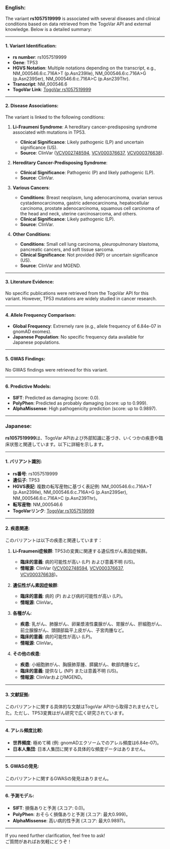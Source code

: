 ### English:
The variant **rs1057519999** is associated with several diseases and clinical conditions based on data retrieved from the TogoVar API and external knowledge. Below is a detailed summary:

---

#### 1. **Variant Identification**:
- **rs number**: rs1057519999  
- **Gene**: TP53  
- **HGVS Notation**: Multiple notations depending on the transcript, e.g., NM_000546.6:c.716A>T (p.Asn239Ile), NM_000546.6:c.716A>G (p.Asn239Ser), NM_000546.6:c.716A>C (p.Asn239Thr).  
- **Transcript**: NM_000546.6  
- **TogoVar Link**: [TogoVar rs1057519999](https://togovar.org/variant/rs1057519999)

---

#### 2. **Disease Associations**:
The variant is linked to the following conditions:
1. **Li-Fraumeni Syndrome**: A hereditary cancer-predisposing syndrome associated with mutations in TP53.  
   - **Clinical Significance**: Likely pathogenic (LP) and uncertain significance (US).  
   - **Source**: ClinVar ([VCV002748594](https://www.ncbi.nlm.nih.gov/clinvar/variation/2748594), [VCV000376637](https://www.ncbi.nlm.nih.gov/clinvar/variation/376637), [VCV000376638](https://www.ncbi.nlm.nih.gov/clinvar/variation/376638)).

2. **Hereditary Cancer-Predisposing Syndrome**:  
   - **Clinical Significance**: Pathogenic (P) and likely pathogenic (LP).  
   - **Source**: ClinVar.

3. **Various Cancers**:  
   - **Conditions**: Breast neoplasm, lung adenocarcinoma, ovarian serous cystadenocarcinoma, gastric adenocarcinoma, hepatocellular carcinoma, prostate adenocarcinoma, squamous cell carcinoma of the head and neck, uterine carcinosarcoma, and others.  
   - **Clinical Significance**: Likely pathogenic (LP).  
   - **Source**: ClinVar.

4. **Other Conditions**:  
   - **Conditions**: Small cell lung carcinoma, pleuropulmonary blastoma, pancreatic cancers, and soft tissue sarcoma.  
   - **Clinical Significance**: Not provided (NP) or uncertain significance (US).  
   - **Source**: ClinVar and MGEND.

---

#### 3. **Literature Evidence**:
No specific publications were retrieved from the TogoVar API for this variant. However, TP53 mutations are widely studied in cancer research.

---

#### 4. **Allele Frequency Comparison**:
- **Global Frequency**: Extremely rare (e.g., allele frequency of 6.84e-07 in gnomAD exomes).  
- **Japanese Population**: No specific frequency data available for Japanese populations.

---

#### 5. **GWAS Findings**:
No GWAS findings were retrieved for this variant.

---

#### 6. **Predictive Models**:
- **SIFT**: Predicted as damaging (score: 0.0).  
- **PolyPhen**: Predicted as probably damaging (score: up to 0.999).  
- **AlphaMissense**: High pathogenicity prediction (score: up to 0.9897).

---

### Japanese:
**rs1057519999**は、TogoVar APIおよび外部知識に基づき、いくつかの疾患や臨床状態と関連しています。以下に詳細を示します。

---

#### 1. **バリアント識別**:
- **rs番号**: rs1057519999  
- **遺伝子**: TP53  
- **HGVS表記**: 複数の転写産物に基づく表記例: NM_000546.6:c.716A>T (p.Asn239Ile), NM_000546.6:c.716A>G (p.Asn239Ser), NM_000546.6:c.716A>C (p.Asn239Thr)。  
- **転写産物**: NM_000546.6  
- **TogoVarリンク**: [TogoVar rs1057519999](https://togovar.org/variant/rs1057519999)

---

#### 2. **疾患関連**:
このバリアントは以下の疾患と関連しています：
1. **Li-Fraumeni症候群**: TP53の変異に関連する遺伝性がん素因症候群。  
   - **臨床的意義**: 病的可能性が高い (LP) および意義不明 (US)。  
   - **情報源**: ClinVar ([VCV002748594](https://www.ncbi.nlm.nih.gov/clinvar/variation/2748594), [VCV000376637](https://www.ncbi.nlm.nih.gov/clinvar/variation/376637), [VCV000376638](https://www.ncbi.nlm.nih.gov/clinvar/variation/376638))。

2. **遺伝性がん素因症候群**:  
   - **臨床的意義**: 病的 (P) および病的可能性が高い (LP)。  
   - **情報源**: ClinVar。

3. **各種がん**:  
   - **疾患**: 乳がん、肺腺がん、卵巣漿液性嚢腺がん、胃腺がん、肝細胞がん、前立腺腺がん、頭頸部扁平上皮がん、子宮肉腫など。  
   - **臨床的意義**: 病的可能性が高い (LP)。  
   - **情報源**: ClinVar。

4. **その他の疾患**:  
   - **疾患**: 小細胞肺がん、胸膜肺芽腫、膵臓がん、軟部肉腫など。  
   - **臨床的意義**: 提供なし (NP) または意義不明 (US)。  
   - **情報源**: ClinVarおよびMGEND。

---

#### 3. **文献証拠**:
このバリアントに関する具体的な文献はTogoVar APIから取得されませんでした。ただし、TP53変異はがん研究で広く研究されています。

---

#### 4. **アレル頻度比較**:
- **世界頻度**: 極めて稀 (例: gnomADエクソームでのアレル頻度は6.84e-07)。  
- **日本人集団**: 日本人集団に関する具体的な頻度データはありません。

---

#### 5. **GWASの発見**:
このバリアントに関するGWASの発見はありません。

---

#### 6. **予測モデル**:
- **SIFT**: 損傷ありと予測 (スコア: 0.0)。  
- **PolyPhen**: おそらく損傷ありと予測 (スコア: 最大0.999)。  
- **AlphaMissense**: 高い病的性予測 (スコア: 最大0.9897)。

---

If you need further clarification, feel free to ask!  
ご質問があればお気軽にどうぞ！